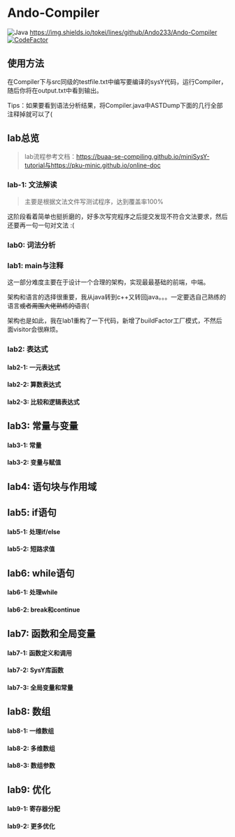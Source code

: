 # Ando-Compiler
![Java](https://img.shields.io/badge/java-%23ED8B00.svg?style=for-the-badge&logo=java&logoColor=white)
https://img.shields.io/tokei/lines/github/Ando233/Ando-Compiler
[![CodeFactor](https://www.codefactor.io/repository/github/ando233/ando-compiler/badge)](https://www.codefactor.io/repository/github/ando233/ando-compiler)
## 使用方法

在Compiler下与src同级的testfile.txt中编写要编译的sysY代码，运行Compiler，随后你将在output.txt中看到输出。

Tips：如果要看到语法分析结果，将Compiler.java中ASTDump下面的几行全部注释掉就可以了(

## lab总览

> lab流程参考文档：https://buaa-se-compiling.github.io/miniSysY-tutorial与https://pku-minic.github.io/online-doc

### lab-1: 文法解读

> 主要是根据文法文件写测试程序，达到覆盖率100%

这阶段看着简单也挺折磨的，好多次写完程序之后提交发现不符合文法要求，然后还要再一句一句对文法 :(

### lab0: 词法分析

### lab1: main与注释

这一部分难度主要在于设计一个合理的架构，实现最最基础的前端，中端。

架构和语言的选择很重要，我从java转到c++又转回java。。。一定要选自己熟练的语言~~或者周围大佬熟练的语言~~(

架构也是如此，我在lab1重构了一下代码，新增了buildFactor工厂模式，不然后面visitor会很麻烦。

### lab2: 表达式

#### lab2-1: 一元表达式



#### lab2-2: 算数表达式



#### lab2-3: 比较和逻辑表达式



## lab3: 常量与变量

#### lab3-1: 常量

#### lab3-2: 变量与赋值

## lab4: 语句块与作用域

## lab5: if语句

#### lab5-1: 处理if/else

#### lab5-2: 短路求值

## lab6: while语句

#### lab6-1: 处理while

#### lab6-2: break和continue

## lab7: 函数和全局变量

#### lab7-1: 函数定义和调用

#### lab7-2: SysY库函数

#### lab7-3: 全局变量和常量

## lab8: 数组

#### lab8-1: 一维数组

#### lab8-2: 多维数组

#### lab8-3: 数组参数

## lab9: 优化

#### lab9-1: 寄存器分配

#### lab9-2: 更多优化
